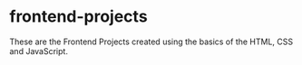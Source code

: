 # frontend-projects
These are the Frontend Projects created using the basics of the HTML, CSS and JavaScript.
